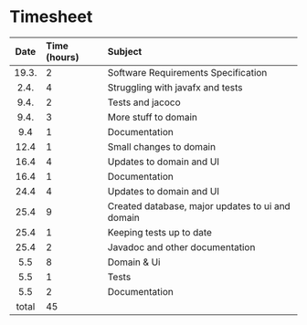 # Timesheet

| Date | Time (hours) | Subject |
| :----:|:-----| :-----|
| 19.3. | 2 | Software Requirements Specification|
| 2.4. | 4 | Struggling with javafx and tests |
| 9.4. | 2 | Tests and jacoco |
| 9.4. | 3 | More stuff to domain |
| 9.4 | 1 | Documentation |
| 12.4 | 1 | Small changes to domain|
| 16.4 | 4 | Updates to domain and UI|
| 16.4 | 1 | Documentation |
| 24.4 | 4 | Updates to domain and UI |
| 25.4 | 9 | Created database, major updates to ui and domain|
| 25.4 | 1 | Keeping tests up to date |
| 25.4 | 2 | Javadoc and other documentation |
| 5.5 | 8 | Domain & Ui |
| 5.5 | 1 | Tests |
| 5.5 | 2 | Documentation |
| total | 45 | |
